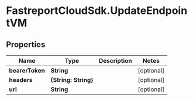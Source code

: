 # FastreportCloudSdk.UpdateEndpointVM

## Properties

Name | Type | Description | Notes
------------ | ------------- | ------------- | -------------
**bearerToken** | **String** |  | [optional] 
**headers** | **{String: String}** |  | [optional] 
**url** | **String** |  | [optional] 


